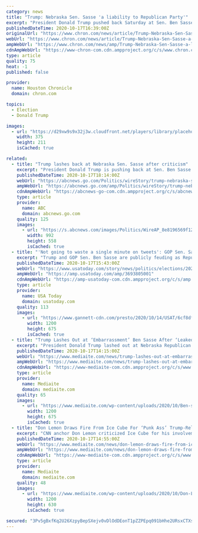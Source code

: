 ```yaml
---
category: news
title: "Trump: Nebraska Sen. Sasse 'a liability to Republican Party'"
excerpt: "President Donald Trump pushed back Saturday at Sen. Ben Sasse on Twitter, calling the Nebraska senator “a liability to the Republican Party, and an embarrassment\" to the state. The president's Twitter attack came after Sasse told constituents in a telephone town hall Wednesday that Trump has “flirted with white supremacists,"
publishedDateTime: 2020-10-17T16:39:00Z
originalUrl: "https://www.chron.com/news/article/Trump-Nebraska-Sen-Sasse-a-liability-to-15655393.php"
webUrl: "https://www.chron.com/news/article/Trump-Nebraska-Sen-Sasse-a-liability-to-15655393.php"
ampWebUrl: "https://www.chron.com/news/amp/Trump-Nebraska-Sen-Sasse-a-liability-to-15655393.php"
cdnAmpWebUrl: "https://www-chron-com.cdn.ampproject.org/c/s/www.chron.com/news/amp/Trump-Nebraska-Sen-Sasse-a-liability-to-15655393.php"
type: article
quality: 75
heat: -1
published: false

provider:
  name: Houston Chronicle
  domain: chron.com

topics:
  - Election
  - Donald Trump

images:
  - url: "https://d29xw9s9x32j3w.cloudfront.net/players/library/placeholder.png"
    width: 375
    height: 211
    isCached: true

related:
  - title: "Trump lashes back at Nebraska Sen. Sasse after criticism"
    excerpt: "President Donald Trump is pushing back at Sen. Ben Sasse on Twitter, calling the Nebraska senator “a liability to the Republican Party, and an embarrassment” to the state"
    publishedDateTime: 2020-10-17T18:14:00Z
    webUrl: "https://abcnews.go.com/Politics/wireStory/trump-nebraska-sen-sasse-liability-republican-party-73671756"
    ampWebUrl: "https://abcnews.go.com/amp/Politics/wireStory/trump-nebraska-sen-sasse-liability-republican-party-73671756"
    cdnAmpWebUrl: "https://abcnews-go-com.cdn.ampproject.org/c/s/abcnews.go.com/amp/Politics/wireStory/trump-nebraska-sen-sasse-liability-republican-party-73671756"
    type: article
    provider:
      name: ABC
      domain: abcnews.go.com
    quality: 125
    images:
      - url: "https://s.abcnews.com/images/Politics/WireAP_8e8196569f124239a10eed0534591a8c_16x9_992.jpg"
        width: 992
        height: 558
        isCached: true
  - title: "'Not going to waste a single minute on tweets': GOP Sen. Sasse pushes back after Trump attacks"
    excerpt: "Trump and GOP Sen. Ben Sasse are publicly feuding as Republicans are working overtime to try keep control of the Senate."
    publishedDateTime: 2020-10-17T15:43:00Z
    webUrl: "https://www.usatoday.com/story/news/politics/elections/2020/10/17/trump-ben-sasse-feud-over-senators-repeated-attacks-during-election/3693805001/"
    ampWebUrl: "https://amp.usatoday.com/amp/3693805001"
    cdnAmpWebUrl: "https://amp-usatoday-com.cdn.ampproject.org/c/s/amp.usatoday.com/amp/3693805001"
    type: article
    provider:
      name: USA Today
      domain: usatoday.com
    quality: 113
    images:
      - url: "https://www.gannett-cdn.com/presto/2020/10/14/USAT/6cf8dfb4-fad7-4cfc-85d5-5db9f4f1c455-GTY_1229069749.jpg?auto=webp&crop=3729,2098,x259,y133&format=pjpg&width=1200"
        width: 1200
        height: 675
        isCached: true
  - title: "Trump Lashes Out at ‘Embarrassment’ Ben Sasse After ‘Leaked’ Audio of Senator Trashing Him"
    excerpt: "President Donald Trump lashed out at Nebraska Republican Senator Ben Sasse on the heels of an audio recording that featured Sasse thoroughly trashing Trump."
    publishedDateTime: 2020-10-17T14:15:00Z
    webUrl: "https://www.mediaite.com/news/trump-lashes-out-at-embarrassment-ben-sasse-after-leaked-audio-of-senator-trashing-him/"
    ampWebUrl: "https://www.mediaite.com/news/trump-lashes-out-at-embarrassment-ben-sasse-after-leaked-audio-of-senator-trashing-him/amp/"
    cdnAmpWebUrl: "https://www-mediaite-com.cdn.ampproject.org/c/s/www.mediaite.com/news/trump-lashes-out-at-embarrassment-ben-sasse-after-leaked-audio-of-senator-trashing-him/amp/"
    type: article
    provider:
      name: Mediaite
      domain: mediaite.com
    quality: 65
    images:
      - url: "https://www.mediaite.com/wp-content/uploads/2020/10/Ben-sasse-GettyImages-1229069841-1200x675.jpg"
        width: 1200
        height: 675
        isCached: true
  - title: "Don Lemon Draws Fire From Ice Cube For ‘Punk Ass’ Trump-Related Criticism: ‘If You Have Any Balls. I Need To Be On Your Show’"
    excerpt: "CNN anchor Don Lemon criticized Ice Cube for his involvement with President Donald Trump's presidential campaign, causing the rapper to lash out on Twitter and issue a challenge to meet on Lemon's show."
    publishedDateTime: 2020-10-17T14:55:00Z
    webUrl: "https://www.mediaite.com/news/don-lemon-draws-fire-from-ice-cube-for-punk-ass-trump-related-criticism-if-you-have-any-balls-i-need-to-be-on-your-show/"
    ampWebUrl: "https://www.mediaite.com/news/don-lemon-draws-fire-from-ice-cube-for-punk-ass-trump-related-criticism-if-you-have-any-balls-i-need-to-be-on-your-show/amp/"
    cdnAmpWebUrl: "https://www-mediaite-com.cdn.ampproject.org/c/s/www.mediaite.com/news/don-lemon-draws-fire-from-ice-cube-for-punk-ass-trump-related-criticism-if-you-have-any-balls-i-need-to-be-on-your-show/amp/"
    type: article
    provider:
      name: Mediaite
      domain: mediaite.com
    quality: 48
    images:
      - url: "https://www.mediaite.com/wp-content/uploads/2020/10/Don-Lemon-Ice-Cube.jpg"
        width: 1200
        height: 630
        isCached: true

secured: "3Pv5gBxfKq2U26XzpyBepSXejv0vDlOdDEonT1pZZPEpq091bHhe2URsxCTXswrXiYNjXikPkcmZgyhFf9lOL7LHPonpoYCztxNQt8MOVKQ3/2pdbtk6x4f12PbL1cst/JCesQ6FkAbLbDliQ8YkTTSAas+3WIon/giR+iWKKQysn81+2Qu6ApFmsJ6H8YiXyGjTK3gl3mMM4rjlbIPop8bQlfIrg3nChLr9WHCFsX3CxOR+ZOwLYB0XqpKvekhRc5wMEWTN/n1sIsjOHCqfrVV0YUNmWQr7sq2rY4j+tJjuz8UU6a7215iPgWR64x4YjT5LecOK++h6cWMsaVEyJa/d9AqIYmSgTKR0bdtK70E=;oCkhHKoAgFm/5LPU6HdRuA=="
---
```


